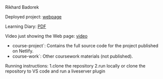 Rikhard Badorek

Deployed project: [webpage](https://gorgeous-tanuki-4b073b.netlify.app/)

Learning Diary: [PDF](https://drive.google.com/file/d/17xziEbHkx5F-7sSGXZs29ca7Zy4pec8D/view?usp=sharing)

Video just showing the Web page: [video](https://drive.google.com/file/d/1gM5MdBCuFDOk-saTzZyfNyHF05e7MMDU/view?usp=sharing)

- course-project`: Contains the full source code for the project published on Netlify.
- course-work`: Other coursework materials (not published).

Running instructions:
1.clone the repository
2.run locally or clone the repository to VS code and run a liveserver plugin
